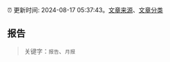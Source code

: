 :alarm_clock: 更新时间: 2024-08-17 05:37:43。[文章来源](/README.md)、[文章分类](/TAGS.md)

## 报告


> 关键字：`报告`、`月报`



